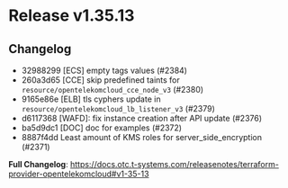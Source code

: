 # Release v1.35.13
## Changelog
* 32988299 [ECS] empty tags values (#2384)
* 260a3d65 [CCE] skip predefined taints for `resource/opentelekomcloud_cce_node_v3` (#2380)
* 9165e86e [ELB] tls cyphers update in `resource/opentelekomcloud_lb_listener_v3` (#2379)
* d6117368 [WAFD]: fix instance creation after API update (#2376)
* ba5d9dc1 [DOC] doc for examples (#2372)
* 8887f4dd Least amount of KMS roles for server_side_encryption (#2371)

**Full Changelog**: https://docs.otc.t-systems.com/releasenotes/terraform-provider-opentelekomcloud#v1-35-13

